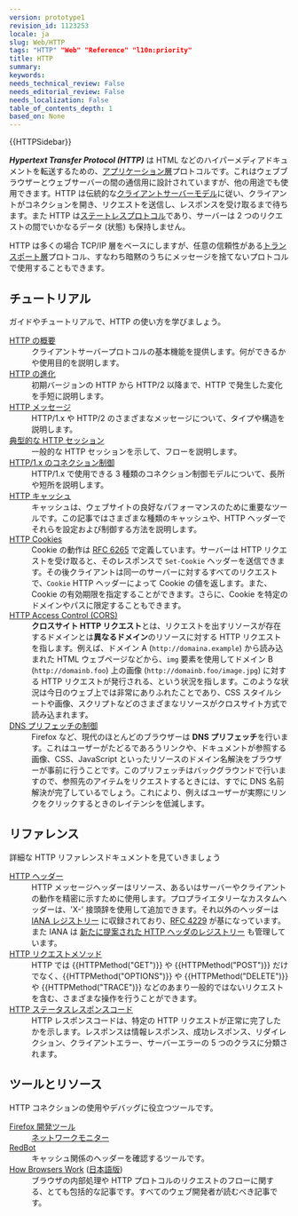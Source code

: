 ```yaml
---
version: prototype1
revision_id: 1123253
locale: ja
slug: Web/HTTP
tags: "HTTP" "Web" "Reference" "l10n:priority"
title: HTTP
summary: 
keywords: 
needs_technical_review: False
needs_editorial_review: False
needs_localization: False
table_of_contents_depth: 1
based_on: None
---
```

<div>{{HTTPSidebar}}</div>

<p class="summary"><strong><dfn>Hypertext Transfer Protocol (HTTP)</dfn></strong> は HTML などのハイパーメディアドキュメントを転送するための、<a href="https://ja.wikipedia.org/wiki/%E3%82%A2%E3%83%97%E3%83%AA%E3%82%B1%E3%83%BC%E3%82%B7%E3%83%A7%E3%83%B3%E5%B1%A4">アプリケーション層</a>プロトコルです。これはウェブブラウザーとウェブサーバーの間の通信用に設計されていますが、他の用途でも使用できます。HTTP は伝統的な<a href="https://ja.wikipedia.org/wiki/%E3%82%AF%E3%83%A9%E3%82%A4%E3%82%A2%E3%83%B3%E3%83%88%E3%82%B5%E3%83%BC%E3%83%90%E3%83%A2%E3%83%87%E3%83%AB">クライアントサーバーモデル</a>に従い、クライアントがコネクションを開き、リクエストを送信し、レスポンスを受け取るまで待ちます。また HTTP は<a href="http://en.wikipedia.org/wiki/Stateless_protocol">ステートレスプロトコル</a>であり、サーバーは 2 つのリクエストの間でいかなるデータ (状態) も保持しません。</p>

<p>HTTP は多くの場合 TCP/IP 層をベースにしますが、任意の信頼性がある<a href="https://ja.wikipedia.org/wiki/%E3%83%88%E3%83%A9%E3%83%B3%E3%82%B9%E3%83%9D%E3%83%BC%E3%83%88%E5%B1%A4">トランスポート層</a>プロトコル、すなわち暗黙のうちにメッセージを捨てないプロトコルで使用することもできます。</p>

<div class="column-container">
<div class="column-half">
<h2 id="Tutorials" name="Tutorials">チュートリアル</h2>

<p>ガイドやチュートリアルで、HTTP の使い方を学びましょう。</p>

<dl>
 <dt><a href="/ja/docs/Web/HTTP/Overview">HTTP の概要</a></dt>
 <dd>クライアントサーバープロトコルの基本機能を提供します。何ができるかや使用目的を説明します。</dd>
 <dt><a href="/ja/docs/Web/HTTP/Basics_of_HTTP/Evolution_of_HTTP">HTTP の進化</a></dt>
 <dd>初期バージョンの HTTP から HTTP/2 以降まで、HTTP で発生した変化を手短に説明します。</dd>
 <dt><a href="/ja/docs/Web/HTTP/Messages">HTTP メッセージ</a></dt>
 <dd>HTTP/1.x や HTTP/2 のさまざまなメッセージについて、タイプや構造を説明します。</dd>
 <dt><a href="/ja/docs/Web/HTTP/Session">典型的な HTTP セッション</a></dt>
 <dd>一般的な HTTP セッションを示して、フローを説明します。</dd>
 <dt><a href="/ja/docs/Web/HTTP/Connection_management_in_HTTP_1.x">HTTP/1.x のコネクション制御</a></dt>
 <dd>HTTP/1.x で使用できる 3 種類のコネクション制御モデルについて、長所や短所を説明します。</dd>
 <dt><a href="/ja/docs/Mozilla/HTTP_cache">HTTP キャッシュ</a></dt>
 <dd>キャッシュは、ウェブサイトの良好なパフォーマンスのために重要なツールです。この記事ではさまざまな種類のキャッシュや、HTTP ヘッダーでそれらを設定および制御する方法を説明します。</dd>
 <dt><a href="/ja/docs/Web/HTTP/Cookies">HTTP Cookies</a></dt>
 <dd>Cookie の動作は <a href="http://tools.ietf.org/html/rfc6265">RFC 6265</a> で定義しています。サーバーは HTTP リクエストを受け取ると、そのレスポンスで <code>Set-Cookie</code> ヘッダーを送信できます。その後クライアントは同一のサーバーに対するすべてのリクエストで、<code>Cookie</code> HTTP ヘッダーによって Cookie の値を返します。また、Cookie の有効期限を指定することができます。さらに、Cookie を特定のドメインやパスに限定することもできます。</dd>
 <dt><a href="/ja/docs/HTTP/Access_control_CORS">HTTP Access Control (CORS)</a></dt>
 <dd><strong>クロスサイト HTTP リクエスト</strong>とは、リクエストを出すリソースが存在するドメインとは<strong>異なるドメイン</strong>のリソースに対する HTTP リクエストを指します。例えば、ドメイン A (<code>http://domaina.example</code>) から読み込まれた HTML ウェブページなどから、<code>img</code> 要素を使用してドメイン B (<code>http://domainb.foo</code>) 上の画像 (<code>http://domainb.foo/image.jpg</code>) に対する HTTP リクエストが発行される、という状況を指します。このような状況は今日のウェブ上では非常にありふれたことであり、CSS スタイルシートや画像、スクリプトなどのさまざまなリソースがクロスサイト方式で読み込まれます。</dd>
 <dt><a href="/ja/docs/Web/HTTP/Controlling_DNS_prefetching">DNS プリフェッチの制御</a></dt>
 <dd>Firefox など、現代のほとんどのブラウザーは <strong>DNS プリフェッチ</strong>を行います。これはユーザーがたどるであろうリンクや、ドキュメントが参照する画像、CSS、JavaScript といったリソースのドメイン名解決をブラウザーが事前に行うことです。このプリフェッチはバックグラウンドで行いますので、参照先のアイテムをリクエストするときには、すでに DNS 名前解決が完了しているでしょう。これにより、例えばユーザーが実際にリンクをクリックするときのレイテンシを低減します。</dd>
</dl>
</div>

<div class="column-half">
<h2 id="Reference" name="Reference">リファレンス</h2>

<p>詳細な HTTP リファレンスドキュメントを見ていきましょう</p>

<dl>
 <dt><a href="/ja/docs/Web/HTTP/Headers">HTTP ヘッダー</a></dt>
 <dd>HTTP メッセージヘッダーはリソース、あるいはサーバーやクライアントの動作を精密に示すために使用します。プロプライエタリーなカスタムヘッダーは、'X-' 接頭辞を使用して追加できます。それ以外のヘッダーは <a href="http://www.iana.org/assignments/message-headers/perm-headers.html">IANA レジストリー</a> に収録されており、<a href="http://tools.ietf.org/html/rfc4229">RFC 4229</a> が基になっています。また IANA は <a href="http://www.iana.org/assignments/message-headers/prov-headers.html">新たに提案された HTTP ヘッダのレジストリー</a> も管理しています。</dd>
 <dt><a href="/ja/docs/Web/HTTP/Methods">HTTP リクエストメソッド</a></dt>
 <dd>HTTP では {{HTTPMethod("GET")}} や {{HTTPMethod("POST")}} だけでなく、{{HTTPMethod("OPTIONS")}} や {{HTTPMethod("DELETE")}} や {{HTTPMethod("TRACE")}} などのあまり一般的ではないリクエストを含む、さまざまな操作を行うことができます。</dd>
 <dt><a href="/ja/docs/Web/HTTP/Response_codes">HTTP ステータスレスポンスコード</a></dt>
 <dd>HTTP レスポンスコードは、特定の HTTP リクエストが正常に完了したかを示します。レスポンスは情報レスポンス、成功レスポンス、リダイレクション、クライアントエラー、サーバーエラーの 5 つのクラスに分類されます。</dd>
</dl>

<h2 id="Tools_resources" name="Tools_resources">ツールとリソース</h2>

<p>HTTP コネクションの使用やデバッグに役立つツールです。</p>

<dl>
 <dt><a href="/ja/docs/Tools">Firefox 開発ツール</a></dt>
 <dd><a href="/ja/docs/Tools/Network_Monitor">ネットワークモニター</a></dd>
 <dt><a href="https://redbot.org/">RedBot</a></dt>
 <dd>キャッシュ関係のヘッダーを確認するツールです。</dd>
 <dt><a href="http://www.html5rocks.com/en/tutorials/internals/howbrowserswork/">How Browsers Work</a> (<a href="http://www.html5rocks.com/ja/tutorials/internals/howbrowserswork/">日本語版</a>)</dt>
 <dd>ブラウザの内部処理や HTTP プロトコルのリクエストのフローに関する、とても包括的な記事です。すべてのウェブ開発者が読むべき記事です。</dd>
 <dt>&nbsp;</dt>
 <dt>&nbsp;</dt>
 <dt>&nbsp;</dt>
</dl>
</div>
</div>

